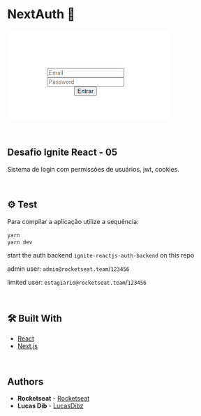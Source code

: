 # NextAuth 📸

![](nextauth.png)

&nbsp;
## Desafio Ignite React - 05
Sistema de login com permissões de usuários, jwt, cookies.

&nbsp;
## ⚙️ Test
Para compilar a aplicação utilize a sequência: 
```
yarn
yarn dev
```
start the auth backend `ignite-reactjs-auth-backend` on this repo

admin user:
`admin@rocketseat.team`/`123456` 

limited user:
`estagiario@rocketseat.team`/`123456`

&nbsp;
## 🛠️ Built With

- [React](https://reactjs.org/)
- [Next.js](https://nextjs.org/)


&nbsp;
## Authors

* **Rocketseat** - [Rocketseat](https://github.com/Rocketseat)
* **Lucas Dib** - [LucasDibz](https://github.com/LucasDibz)